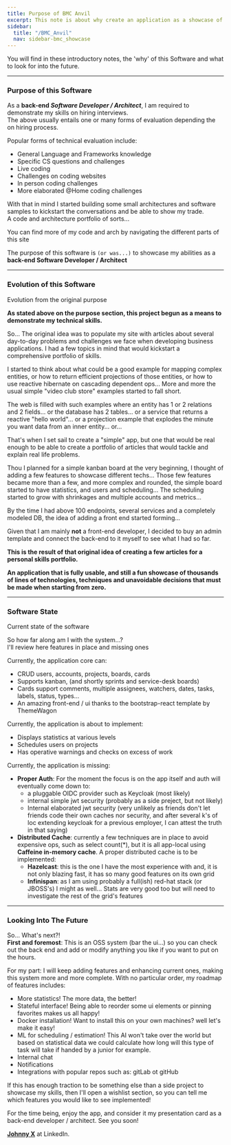 ```yaml
---
title: Purpose of BMC Anvil
excerpt: This note is about why create an application as a showcase of technology and skills
sidebar:
  title: "/BMC_Anvil"
  nav: sidebar-bmc_showcase
---
```


You will find in these introductory notes, the 'why' of this Software and what to look for into the future.

---

### Purpose of this Software

As a **back-end *Software Developer / Architect***, I am required to demonstrate my skills on hiring interviews.<br>
The above usually entails one or many forms of evaluation depending the on hiring process.

Popular forms of technical evaluation include:

* General Language and Frameworks knowledge
* Specific CS questions and challenges
* Live coding
* Challenges on coding websites
* In person coding challenges
* More elaborated @Home coding challenges

With that in mind I started building some small architectures and software samples to kickstart the
conversations and be able to show my trade. <br />A code and architecture portfolio of sorts...

You can find more of my code and arch by navigating the different parts of this site

The purpose of this software is `(or was...)` to showcase my abilities as a<br>
**back-end Software Developer / Architect**

---

### Evolution of this Software

Evolution from the original purpose

**As stated above on the purpose section, this project begun as a means to demonstrate my technical skills.**

So... The original idea was to populate my site with articles about several day-to-day problems and challenges we face when developing
business applications.
I had a few topics in mind that would kickstart a comprehensive portfolio of skills.

I started to think about what could be a good example for mapping complex entities, or how to return efficient projections of those
entities, or how to use reactive hibernate on cascading dependent ops...
More and more the usual simple "video club store" examples started to fall short.

The web is filled with such examples where an entity has 1 or 2 relations and 2 fields...
or the database has 2 tables...
or a service that returns a reactive "hello world"...
or a projection example that explodes the minute you want data from an inner entity...
or...

That's when I set sail to create a "simple" app, but one that would be real enough to be able to create a portfolio of articles that would
tackle and explain real life problems.

Thou I planned for a simple kanban board at the very beginning, I thought of adding a few features to showcase different techs...
Those few features became more than a few, and more complex and rounded, the simple board started to have statistics, and users and
scheduling...
The scheduling started to grow with shrinkages and multiple accounts and metrics...

By the time I had above 100 endpoints, several services and a completely modeled DB, the idea of adding a front end started forming...

Given that I am mainly **not** a front-end developer, I decided to buy an admin template and connect the back-end to it myself to see what I
had
so far.

**This is the result of that original idea of creating a few articles for a personal skills portfolio.**

**An application that is fully usable, and still a fun showcase of thousands of lines of technologies, techniques and unavoidable
decisions that must be made when starting from zero.**

---

### Software State

Current state of the software

So how far along am I with the system...?<br>
I'll review here features in place and missing ones

Currently, the application core can:

* CRUD users, accounts, projects, boards, cards
* Supports kanban, (and shortly sprints and service-desk boards)
* Cards support comments, multiple assignees, watchers, dates, tasks, labels, status, types...
* An amazing front-end / ui thanks to the bootstrap-react template by ThemeWagon

Currently, the application is about to implement:

* Displays statistics at various levels
* Schedules users on projects
* Has operative warnings and checks on excess of work

Currently, the application is missing:

* **Proper Auth**: For the moment the focus is on the app itself and auth will eventually come down to:
    * a pluggable OIDC provider such as Keycloak (most likely)
    * internal simple jwt security (probably as a side preject, but not likely)
    * Internal elaborated jwt security (very unlikely as friends don't let friends code their own caches nor security, and after several k's
      of loc extending keycloak for a previous employer, I can attest the truth in that saying)
* **Distributed Cache**: currently a few techniques are in place to avoid expensive ops, such as select count(*), but it is all app-local
  using **Caffeine in-memory cache**.
  A proper distributed cache is to be implemented:
    * **Hazelcast**: this is the one I have the most experience with and, it is not only blazing fast, it has so many good features on its
      own
      grid
    * **Infinispan**: as I am using probably a full(ish) red-hat stack (or JBOSS's) I might as well... Stats are very good too but will
      need
      to investigate the rest of the grid's features

---

### Looking Into The Future

So... What's next?!<br>
**First and foremost**: This is an OSS system (bar the ui...) so you can check out the back end and add or modify anything you like if you
want to put on the hours.

For my part: I will keep adding features and enhancing current ones, making this system more and more complete.
With no particular order, my roadmap of features includes:

* More statistics! The more data, the better!
* Stateful interface! Being able to reorder some ui elements or pinning favorites makes us all happy!
* Docker installation! Want to install this on your own machines? well let's make it easy!
* ML for scheduling / estimation! This AI won't take over the world but based on statistical data we could calculate how long will this type
  of task will take if handed by a junior for example.
* Internal chat
* Notifications
* Integrations with popular repos such as: gitLab ot gitHub

If this has enough traction to be something else than a side project to showcase my skills, then I'll open a wishlist section, so you can
tell me which features you would like to see implemented!

For the time being, enjoy the app, and consider it my presentation card as a back-end developer / architect.
See you soon!

**[Johnny X](https://www.linkedin.com/in/johnnyvera)** at LinkedIn.